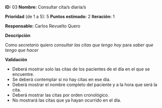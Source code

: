 **ID:** 03 **Nombre:** Consultar cita/s diaria/s

**Prioridad** (de 1 a 5): 5 **Puntos estimado:** 2 **Iteración:** 1

**Responsable:** Carlos Revuelto Quero

**Descripción**

Como *secretario* quiero *consultar las citas que tengo hoy* para *saber que tengo que hacer*

**Validación**

- Deberá mostrar solo las citas de los pacientes de el día en el que se encuentre.
- Se deberá contemplar si no hay citas en ese día.
- Deberá mostrar el nombre completo del paciente y a la hora que será la cita.
- Deberá mostrar las citas por orden cronológico.
- No mostrará las citas que ya hayan ocurrido en el día.
